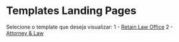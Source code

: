 # Templates Landing Pages

Selecione o template que deseja visualizar:
1 - [Retain Law Office]([https://github.com](https://jleiite.github.io/retainLawOffice/)https://jleiite.github.io/retainLawOffice/)
2 - [Attorney & Law](https://jleiite.github.io/attorneyLaw/)
